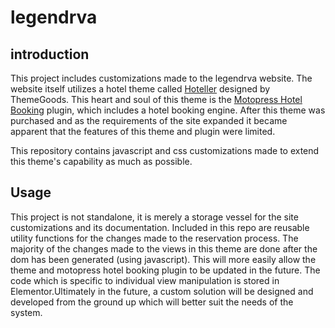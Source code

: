 # legendrva

## introduction

This project includes customizations made to the legendrva website. The website itself utilizes a hotel theme called [Hoteller](https://docs.themegoods.com/docs/hoteller) designed by ThemeGoods.
This heart and soul of this theme is the [Motopress Hotel Booking](https://motopress.com/files/motopress-hotel-booking-plugin-documentation.pdf) plugin, which includes a hotel booking engine.  After this theme was purchased
and as the requirements of the site expanded it became apparent that the features of this theme and plugin were limited.

This repository contains javascript and css customizations made to extend this theme's capability as much as possible.

## Usage

This project is not standalone, it is merely a storage vessel for the site customizations and its documentation.  Included in this
repo are reusable utility functions for the changes made to the reservation process. The majority of the changes made to the views in this theme
are done after the dom has been generated (using javascript). This will more easily allow the theme and motopress hotel booking plugin to be updated in the future.
The code which is specific to individual view manipulation is stored in Elementor.Ultimately in the future, a custom solution will be designed and developed from the ground up which will 
better suit the needs of the system.

